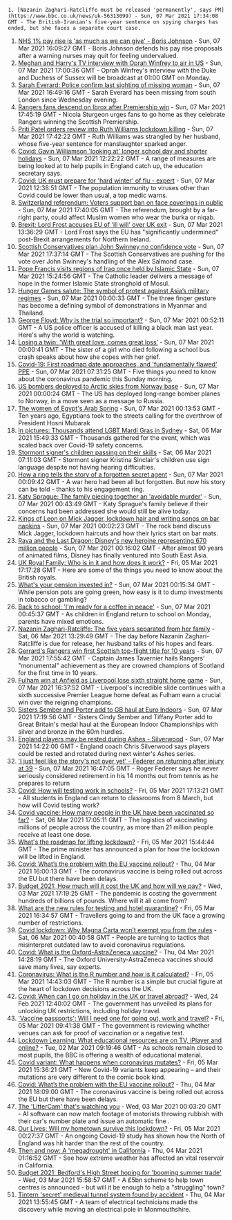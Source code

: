 
    1. [Nazanin Zaghari-Ratcliffe must be released 'permanently', says PM](https://www.bbc.co.uk/news/uk-56313099) - Sun, 07 Mar 2021 17:34:08 GMT - The British-Iranian's five-year sentence on spying charges has ended, but she faces a separate court case.
1. [NHS 1% pay rise is 'as much as we can give' - Boris Johnson](https://www.bbc.co.uk/news/uk-56313199) - Sun, 07 Mar 2021 16:09:27 GMT - Boris Johnson defends his pay rise proposals after a warning nurses may quit for feeling undervalued.
1. [Meghan and Harry's TV interview with Oprah Winfrey to air in US](https://www.bbc.co.uk/news/uk-56313648) - Sun, 07 Mar 2021 17:00:36 GMT - Oprah Winfrey's interview with the Duke and Duchess of Sussex will be broadcast at 01:00 GMT on Monday.
1. [Sarah Everard: Police confirm last sighting of missing woman](https://www.bbc.co.uk/news/uk-england-london-56315011) - Sun, 07 Mar 2021 16:49:16 GMT - Sarah Everard has been missing from south London since Wednesday evening.
1. [Rangers fans descend on Ibrox after Premiership win](https://www.bbc.co.uk/news/uk-scotland-glasgow-west-56312051) - Sun, 07 Mar 2021 17:45:19 GMT - Nicola Sturgeon urges fans to go home as they celebrate Rangers winning the Scottish Premiership.
1. [Priti Patel orders review into Ruth Williams lockdown killing](https://www.bbc.co.uk/news/uk-wales-56313108) - Sun, 07 Mar 2021 17:42:22 GMT - Ruth Williams was strangled by her husband, whose five-year sentence for manslaughter sparked anger.
1. [Covid: Gavin Williamson 'looking at' longer school day and shorter holidays](https://www.bbc.co.uk/news/uk-56311723) - Sun, 07 Mar 2021 12:22:22 GMT - A range of measures are being looked at to help pupils in England catch up, the education secretary says.
1. [Covid: UK must prepare for 'hard winter' of flu - expert](https://www.bbc.co.uk/news/uk-56312621) - Sun, 07 Mar 2021 12:38:51 GMT - The population immunity to viruses other than Covid could be lower than usual, a top medic warns.
1. [Switzerland referendum: Voters support ban on face coverings in public](https://www.bbc.co.uk/news/world-europe-56314173) - Sun, 07 Mar 2021 17:40:05 GMT - The referendum, brought by a far-right party, could affect Muslim women who wear the burka or niqab.
1. [Brexit: Lord Frost accuses EU of 'ill will' over UK exit](https://www.bbc.co.uk/news/uk-politics-56311605) - Sun, 07 Mar 2021 13:36:29 GMT - Lord Frost says the EU has "significantly undermined" post-Brexit arrangements for Northern Ireland.
1. [Scottish Conservatives plan John Swinney no confidence vote](https://www.bbc.co.uk/news/uk-scotland-scotland-politics-56311384) - Sun, 07 Mar 2021 17:37:14 GMT - The Scottish Conservatives are pushing for the vote over John Swinney's handling of the Alex Salmond case.
1. [Pope Francis visits regions of Iraq once held by Islamic State](https://www.bbc.co.uk/news/world-middle-east-56309779) - Sun, 07 Mar 2021 15:24:56 GMT - The Catholic leader delivers a message of hope in the former Islamic State stronghold of Mosul.
1. [Hunger Games salute: The symbol of protest against Asia’s military regimes](https://www.bbc.co.uk/news/world-asia-56289575) - Sun, 07 Mar 2021 00:00:33 GMT - The three finger gesture has become a defining symbol of demonstrations in Myanmar and Thailand.
1. [George Floyd: Why is the trial so important?](https://www.bbc.co.uk/news/world-us-canada-56270334) - Sun, 07 Mar 2021 00:52:11 GMT - A US police officer is accused of killing a black man last year. Here's why the world is watching.
1. [Losing a twin: 'With great love, comes great loss’](https://www.bbc.co.uk/news/uk-northern-ireland-56264812) - Sun, 07 Mar 2021 00:00:41 GMT - The sister of a girl who died following a school bus crash speaks about how she copes with her grief.
1. [Covid-19: First roadmap date approaches, and 'fundamentally flawed' PPE](https://www.bbc.co.uk/news/uk-56309981) - Sun, 07 Mar 2021 07:31:25 GMT - Five things you need to know about the coronavirus pandemic this Sunday morning.
1. [US bombers deployed to Arctic skies from Norway base](https://www.bbc.co.uk/news/world-56300515) - Sun, 07 Mar 2021 00:00:24 GMT - The US has deployed long-range bomber planes to Norway, in a move seen as a message to Russia.
1. [The women of Egypt's Arab Spring](https://www.bbc.co.uk/news/stories-56195248) - Sun, 07 Mar 2021 00:13:53 GMT - Ten years ago, Egyptians took to the streets calling for the overthrow of President Hosni Mubarak
1. [In pictures: Thousands attend LGBT Mardi Gras in Sydney](https://www.bbc.co.uk/news/world-australia-56307356) - Sat, 06 Mar 2021 15:49:33 GMT - Thousands gathered for the event, which was scaled back over Covid-19 safety concerns.
1. [Stormont signer's children passing on their skills](https://www.bbc.co.uk/news/uk-northern-ireland-56266968) - Sat, 06 Mar 2021 07:11:03 GMT - Stormont signer Kristina Sinclair's children use sign language despite not having hearing difficulties.
1. [How a ring tells the story of a forgotten secret agent](https://www.bbc.co.uk/news/stories-56215177) - Sun, 07 Mar 2021 00:09:42 GMT - A war hero had been all but forgotten. But now his story can be told - thanks to his engagement ring.
1. [Katy Sprague: The family piecing together an 'avoidable murder'](https://www.bbc.co.uk/news/uk-england-cambridgeshire-56216488) - Sun, 07 Mar 2021 00:43:49 GMT - Katy Sprague's family believe if their concerns had been addressed she would still be alive today.
1. [Kings of Leon on Mick Jagger, lockdown hair and writing songs on bar napkins](https://www.bbc.co.uk/news/entertainment-arts-56242574) - Sun, 07 Mar 2021 00:02:23 GMT - The rock band discuss Mick Jagger, lockdown haircuts and how their lyrics start on bar mats.
1. [Raya and the Last Dragon: Disney's new heroine representing 670 million people](https://www.bbc.co.uk/news/world-asia-56277164) - Sun, 07 Mar 2021 00:16:02 GMT - After almost 90 years of animated films, Disney has finally ventured into South East Asia.
1. [UK Royal Family: Who is in it and how does it work?](https://www.bbc.co.uk/news/uk-56201331) - Fri, 05 Mar 2021 17:17:28 GMT - Here are some of the things you need to know about the British royals.
1. [What's your pension invested in?](https://www.bbc.co.uk/news/business-56170726) - Sun, 07 Mar 2021 00:15:34 GMT - While pension pots are going green, how easy is it to dump investments in tobacco or gambling?
1. [Back to school: 'I'm ready for a coffee in peace'](https://www.bbc.co.uk/news/education-56282879) - Sun, 07 Mar 2021 00:45:37 GMT - As children in England return to school on Monday, parents have mixed emotions.
1. [Nazanin Zaghari-Ratcliffe: The five years separated from her family](https://www.bbc.co.uk/news/uk-56301683) - Sat, 06 Mar 2021 13:29:49 GMT - The day before Nazanin Zaghari-Ratcliffe is due for release, her husband talks of his hopes and fears.
1. [Gerrard's Rangers win first Scottish top-flight title for 10 years](https://www.bbc.co.uk/sport/football/56306235) - Sun, 07 Mar 2021 17:55:42 GMT - Captain James Tavernier hails Rangers' "monumental" achievement as they are crowned champions of Scotland for the first time in 10 years.
1. [Fulham win at Anfield as Liverpool lose sixth straight home game](https://www.bbc.co.uk/sport/football/56227460) - Sun, 07 Mar 2021 16:37:52 GMT - Liverpool's incredible slide continues with a sixth successive Premier League home defeat as Fulham earn a crucial win over the reigning champions.
1. [Sisters Sember and Porter add to GB haul at Euro Indoors](https://www.bbc.co.uk/sport/athletics/56314513) - Sun, 07 Mar 2021 17:19:56 GMT - Sisters Cindy Sember and Tiffany Porter add to Great Britain's medal haul at the European Indoor Championships with silver and bronze in the 60m hurdles.
1. [England players may be rested during Ashes - Silverwood](https://www.bbc.co.uk/sport/cricket/56313817) - Sun, 07 Mar 2021 14:22:00 GMT - England coach Chris Silverwood says players could be rested and rotated during next winter's Ashes series.
1. ['I just feel like the story's not over yet' - Federer on returning after injury at 39](https://www.bbc.co.uk/sport/tennis/56314453) - Sun, 07 Mar 2021 16:47:05 GMT - Roger Federer says he never seriously considered retirement in his 14 months out from tennis as he prepares to return
1. [Covid: How will testing work in schools?](https://www.bbc.co.uk/news/education-51643556) - Fri, 05 Mar 2021 17:13:21 GMT - All students in England can return to classrooms from 8 March, but how will Covid testing work?
1. [Covid vaccine: How many people in the UK have been vaccinated so far?](https://www.bbc.co.uk/news/health-55274833) - Sat, 06 Mar 2021 17:05:11 GMT - The logistics of vaccinating millions of people across the country, as more than 21 million people receive at least one dose.
1. [What's the roadmap for lifting lockdown?](https://www.bbc.co.uk/news/explainers-52530518) - Fri, 05 Mar 2021 15:44:44 GMT - The prime minister has announced a plan for how the lockdown will be lifted in England.
1. [Covid: What’s the problem with the EU vaccine rollout?](https://www.bbc.co.uk/news/explainers-52380823) - Thu, 04 Mar 2021 16:00:13 GMT - The coronavirus vaccine is being rolled out across the EU but there have been delays.
1. [Budget 2021: How much will it cost the UK and how will we pay?](https://www.bbc.co.uk/news/business-52663523) - Wed, 03 Mar 2021 17:19:25 GMT - The pandemic is costing the government hundreds of billions of pounds. Where will it all come from?
1. [What are the new rules for testing and hotel quarantine?](https://www.bbc.co.uk/news/explainers-52544307) - Fri, 05 Mar 2021 16:34:57 GMT - Travellers going to and from the UK face a growing number of restrictions.
1. [Covid lockdown: Why Magna Carta won’t exempt you from the rules](https://www.bbc.co.uk/news/56295261) - Sat, 06 Mar 2021 00:40:58 GMT - People are turning to tactics that misinterpret outdated law to avoid coronavirus regulations.
1. [Covid: What is the Oxford-AstraZeneca vaccine?](https://www.bbc.co.uk/news/health-55302595) - Thu, 04 Mar 2021 14:28:19 GMT - The Oxford University-AstraZeneca vaccines should save many lives, say experts.
1. [Coronavirus: What is the R number and how is it calculated?](https://www.bbc.co.uk/news/health-52473523) - Fri, 05 Mar 2021 14:43:03 GMT - The R number is a simple but crucial figure at the heart of lockdown decisions across the UK.
1. [Covid: When can I go on holiday in the UK or travel abroad?](https://www.bbc.co.uk/news/explainers-52646738) - Wed, 24 Feb 2021 12:40:02 GMT - The government has unveiled its plans for unlocking UK restrictions, including holiday travel.
1. ['Vaccine passports': Will I need one for going out, work and travel?](https://www.bbc.co.uk/news/explainers-55718553) - Fri, 05 Mar 2021 09:41:38 GMT - The government is reviewing whether venues can ask for proof of vaccination or a negative test.
1. [Lockdown Learning: What educational resources are on TV, iPlayer and online?](https://www.bbc.co.uk/news/education-55591821) - Tue, 02 Mar 2021 09:19:46 GMT - As schools remain closed to most pupils, the BBC is offering a wealth of educational material.
1. [Covid variant: What happens when coronavirus mutates?](https://www.bbc.co.uk/news/health-56286744) - Fri, 05 Mar 2021 15:36:21 GMT - New Covid-19 variants keep appearing – and their mutations are very different to the comic book kind.
1. [Covid: What’s the problem with the EU vaccine rollout?](https://www.bbc.co.uk/news/explainers-56286235) - Thu, 04 Mar 2021 18:09:00 GMT - The coronavirus vaccine is being rolled out across the EU but there have been delays.
1. [The 'LitterCam' that's watching you](https://www.bbc.co.uk/news/uk-56255823) - Wed, 03 Mar 2021 00:03:20 GMT - AI software can now match footage of motorists throwing rubbish with their car's number plate and issue an automatic fine .
1. [Our Lives: Will my hometown survive this lockdown?](https://www.bbc.co.uk/news/uk-56132394) - Fri, 05 Mar 2021 00:27:37 GMT - An ongoing Covid-19 study has shown how the North of England was hit harder than the rest of the country.
1. [Then and now: A 'megadrought' in California](https://www.bbc.co.uk/news/science-environment-56225862) - Thu, 04 Mar 2021 01:16:52 GMT - See how extreme weather has affected an vital reservoir in California.
1. [Budget 2021: Bedford's High Street hoping for 'booming summer trade'](https://www.bbc.co.uk/news/uk-england-beds-bucks-herts-56266272) - Wed, 03 Mar 2021 15:58:57 GMT - A £5bn scheme to help town centres is announced - but will it be enough to help a "struggling" town?
1. [Tintern 'secret' medieval tunnel system found by accident](https://www.bbc.co.uk/news/uk-wales-56281726) - Thu, 04 Mar 2021 13:55:45 GMT - A team of electrical technicians made the discovery while moving an electrical pole in Monmouthshire.

